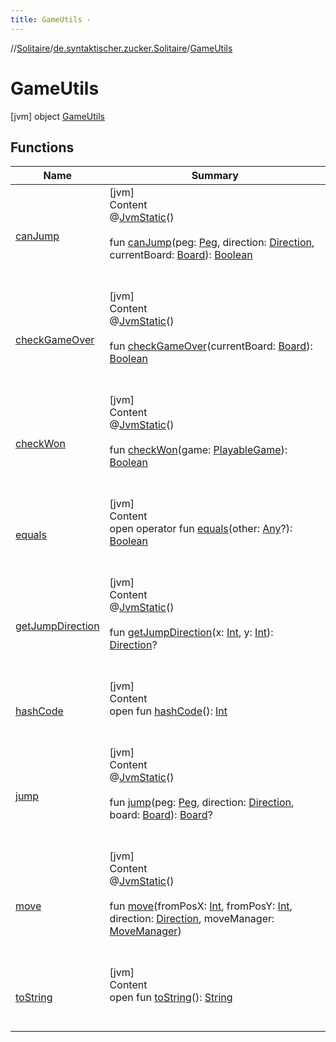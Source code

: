 ```yaml
---
title: GameUtils -
---
```

//[Solitaire](../../index.md)/[de.syntaktischer.zucker.Solitaire](../index.md)/[GameUtils](index.md)



# GameUtils  
 [jvm] object [GameUtils](index.md)   


## Functions  
  
|  Name|  Summary| 
|---|---|
| <a name="de.syntaktischer.zucker.Solitaire/GameUtils/canJump/#de.syntaktischer.zucker.Solitaire.Peg#de.syntaktischer.zucker.Solitaire.Direction#de.syntaktischer.zucker.Solitaire.Board/PointingToDeclaration/"></a>[canJump](can-jump.md)| <a name="de.syntaktischer.zucker.Solitaire/GameUtils/canJump/#de.syntaktischer.zucker.Solitaire.Peg#de.syntaktischer.zucker.Solitaire.Direction#de.syntaktischer.zucker.Solitaire.Board/PointingToDeclaration/"></a>[jvm]  <br>Content  <br>@[JvmStatic](https://kotlinlang.org/api/latest/jvm/stdlib/kotlin.jvm/-jvm-static/index.html)()  <br>  <br>fun [canJump](can-jump.md)(peg: [Peg](../-peg/index.md), direction: [Direction](../-direction/index.md), currentBoard: [Board](../-board/index.md)): [Boolean](https://kotlinlang.org/api/latest/jvm/stdlib/kotlin/-boolean/index.html)  <br><br><br>
| <a name="de.syntaktischer.zucker.Solitaire/GameUtils/checkGameOver/#de.syntaktischer.zucker.Solitaire.Board/PointingToDeclaration/"></a>[checkGameOver](check-game-over.md)| <a name="de.syntaktischer.zucker.Solitaire/GameUtils/checkGameOver/#de.syntaktischer.zucker.Solitaire.Board/PointingToDeclaration/"></a>[jvm]  <br>Content  <br>@[JvmStatic](https://kotlinlang.org/api/latest/jvm/stdlib/kotlin.jvm/-jvm-static/index.html)()  <br>  <br>fun [checkGameOver](check-game-over.md)(currentBoard: [Board](../-board/index.md)): [Boolean](https://kotlinlang.org/api/latest/jvm/stdlib/kotlin/-boolean/index.html)  <br><br><br>
| <a name="de.syntaktischer.zucker.Solitaire/GameUtils/checkWon/#de.syntaktischer.zucker.Solitaire.PlayableGame/PointingToDeclaration/"></a>[checkWon](check-won.md)| <a name="de.syntaktischer.zucker.Solitaire/GameUtils/checkWon/#de.syntaktischer.zucker.Solitaire.PlayableGame/PointingToDeclaration/"></a>[jvm]  <br>Content  <br>@[JvmStatic](https://kotlinlang.org/api/latest/jvm/stdlib/kotlin.jvm/-jvm-static/index.html)()  <br>  <br>fun [checkWon](check-won.md)(game: [PlayableGame](../-playable-game/index.md)): [Boolean](https://kotlinlang.org/api/latest/jvm/stdlib/kotlin/-boolean/index.html)  <br><br><br>
| <a name="kotlin/Any/equals/#kotlin.Any?/PointingToDeclaration/"></a>[equals](../-undoable-command/index.md#%5Bkotlin%2FAny%2Fequals%2F%23kotlin.Any%3F%2FPointingToDeclaration%2F%5D%2FFunctions%2F-1652271655)| <a name="kotlin/Any/equals/#kotlin.Any?/PointingToDeclaration/"></a>[jvm]  <br>Content  <br>open operator fun [equals](../-undoable-command/index.md#%5Bkotlin%2FAny%2Fequals%2F%23kotlin.Any%3F%2FPointingToDeclaration%2F%5D%2FFunctions%2F-1652271655)(other: [Any](https://kotlinlang.org/api/latest/jvm/stdlib/kotlin/-any/index.html)?): [Boolean](https://kotlinlang.org/api/latest/jvm/stdlib/kotlin/-boolean/index.html)  <br><br><br>
| <a name="de.syntaktischer.zucker.Solitaire/GameUtils/getJumpDirection/#kotlin.Int#kotlin.Int/PointingToDeclaration/"></a>[getJumpDirection](get-jump-direction.md)| <a name="de.syntaktischer.zucker.Solitaire/GameUtils/getJumpDirection/#kotlin.Int#kotlin.Int/PointingToDeclaration/"></a>[jvm]  <br>Content  <br>@[JvmStatic](https://kotlinlang.org/api/latest/jvm/stdlib/kotlin.jvm/-jvm-static/index.html)()  <br>  <br>fun [getJumpDirection](get-jump-direction.md)(x: [Int](https://kotlinlang.org/api/latest/jvm/stdlib/kotlin/-int/index.html), y: [Int](https://kotlinlang.org/api/latest/jvm/stdlib/kotlin/-int/index.html)): [Direction](../-direction/index.md)?  <br><br><br>
| <a name="kotlin/Any/hashCode/#/PointingToDeclaration/"></a>[hashCode](../-undoable-command/index.md#%5Bkotlin%2FAny%2FhashCode%2F%23%2FPointingToDeclaration%2F%5D%2FFunctions%2F-1652271655)| <a name="kotlin/Any/hashCode/#/PointingToDeclaration/"></a>[jvm]  <br>Content  <br>open fun [hashCode](../-undoable-command/index.md#%5Bkotlin%2FAny%2FhashCode%2F%23%2FPointingToDeclaration%2F%5D%2FFunctions%2F-1652271655)(): [Int](https://kotlinlang.org/api/latest/jvm/stdlib/kotlin/-int/index.html)  <br><br><br>
| <a name="de.syntaktischer.zucker.Solitaire/GameUtils/jump/#de.syntaktischer.zucker.Solitaire.Peg#de.syntaktischer.zucker.Solitaire.Direction#de.syntaktischer.zucker.Solitaire.Board/PointingToDeclaration/"></a>[jump](jump.md)| <a name="de.syntaktischer.zucker.Solitaire/GameUtils/jump/#de.syntaktischer.zucker.Solitaire.Peg#de.syntaktischer.zucker.Solitaire.Direction#de.syntaktischer.zucker.Solitaire.Board/PointingToDeclaration/"></a>[jvm]  <br>Content  <br>@[JvmStatic](https://kotlinlang.org/api/latest/jvm/stdlib/kotlin.jvm/-jvm-static/index.html)()  <br>  <br>fun [jump](jump.md)(peg: [Peg](../-peg/index.md), direction: [Direction](../-direction/index.md), board: [Board](../-board/index.md)): [Board](../-board/index.md)?  <br><br><br>
| <a name="de.syntaktischer.zucker.Solitaire/GameUtils/move/#kotlin.Int#kotlin.Int#de.syntaktischer.zucker.Solitaire.Direction#de.syntaktischer.zucker.Solitaire.MoveManager/PointingToDeclaration/"></a>[move](move.md)| <a name="de.syntaktischer.zucker.Solitaire/GameUtils/move/#kotlin.Int#kotlin.Int#de.syntaktischer.zucker.Solitaire.Direction#de.syntaktischer.zucker.Solitaire.MoveManager/PointingToDeclaration/"></a>[jvm]  <br>Content  <br>@[JvmStatic](https://kotlinlang.org/api/latest/jvm/stdlib/kotlin.jvm/-jvm-static/index.html)()  <br>  <br>fun [move](move.md)(fromPosX: [Int](https://kotlinlang.org/api/latest/jvm/stdlib/kotlin/-int/index.html), fromPosY: [Int](https://kotlinlang.org/api/latest/jvm/stdlib/kotlin/-int/index.html), direction: [Direction](../-direction/index.md), moveManager: [MoveManager](../-move-manager/index.md))  <br><br><br>
| <a name="kotlin/Any/toString/#/PointingToDeclaration/"></a>[toString](../-undoable-command/index.md#%5Bkotlin%2FAny%2FtoString%2F%23%2FPointingToDeclaration%2F%5D%2FFunctions%2F-1652271655)| <a name="kotlin/Any/toString/#/PointingToDeclaration/"></a>[jvm]  <br>Content  <br>open fun [toString](../-undoable-command/index.md#%5Bkotlin%2FAny%2FtoString%2F%23%2FPointingToDeclaration%2F%5D%2FFunctions%2F-1652271655)(): [String](https://kotlinlang.org/api/latest/jvm/stdlib/kotlin/-string/index.html)  <br><br><br>

